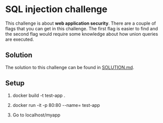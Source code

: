 # SQL injection challenge

This challenge is about **⁠⁠⁠web application security**⁠⁠⁠. There are a couple of flags that you can get in this challenge. The first flag is easier to find and the second flag would require some knowledge about how union queries are executed.

## Solution
The solution to this challenge can be found in [SOLUTION.md](SOLUTION.md).

## Setup 
1. docker build -t test-app .

2. docker run -it -p 80:80 --name= test-app

3. Go to localhost/myapp

